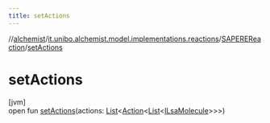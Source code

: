 ```yaml
---
title: setActions
---
```

//[alchemist](../../../index.html)/[it.unibo.alchemist.model.implementations.reactions](../index.html)/[SAPEREReaction](index.html)/[setActions](set-actions.html)



# setActions



[jvm]\
open fun [setActions](set-actions.html)(actions: [List](https://docs.oracle.com/javase/8/docs/api/java/util/List.html)<[Action](../../it.unibo.alchemist.model.interfaces/-action/index.html)<[List](https://docs.oracle.com/javase/8/docs/api/java/util/List.html)<[ILsaMolecule](../../it.unibo.alchemist.model.interfaces/-i-lsa-molecule/index.html)>>>)




